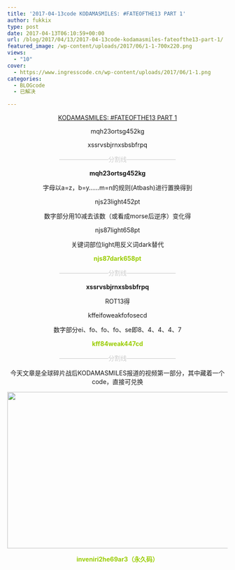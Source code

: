 ```yaml
---
title: '2017-04-13code KODAMASMILES: #FATEOFTHE13 PART 1'
author: fukkix
type: post
date: 2017-04-13T06:10:59+00:00
url: /blog/2017/04/13/2017-04-13code-kodamasmiles-fateofthe13-part-1/
featured_image: /wp-content/uploads/2017/06/1-1-700x220.png
views:
  - "10"
cover:
  - https://www.ingresscode.cn/wp-content/uploads/2017/06/1-1.png
categories:
  - BLOGcode
  - 已解决

---
```

<p style="text-align: center;">
  <a href="http://investigate.ingress.com/2017/04/13/kodamasmiles-fateofthe13-part-1/" target="_blank" rel="noopener">KODAMASMILES: #FATEOFTHE13 PART 1</a>
</p>

<p style="text-align: center;">
  mqh23ortsg452kg
</p>

<p style="text-align: center;">
  xssrvsbjrnxsbsbfrpq
</p>

<!--more-->

<p style="text-align: center;">
  <span style="color: #cccccc;">————————分割线————————</span>
</p>

<p style="text-align: center;">
  <strong>mqh23ortsg452kg</strong>
</p>

<p style="text-align: center;">
  字母以a=z，b=y……m=n的规则(Atbash)进行置换得到
</p>

<p style="text-align: center;">
  njs23light452pt
</p>

<p style="text-align: center;">
  数字部分用10减去该数（或看成morse后逆序）变化得
</p>

<p style="text-align: center;">
  njs87light658pt
</p>

<p style="text-align: center;">
  关键词部位light用反义词dark替代
</p>

<p style="text-align: center;">
  <span style="color: #99cc00;"><strong>njs87dark658pt</strong></span>
</p>

<p style="text-align: center;">
  <span style="color: #cccccc;">————————分割线————————</span>
</p>

<p style="text-align: center;">
  <strong>xssrvsbjrnxsbsbfrpq</strong>
</p>

<p style="text-align: center;">
  ROT13得
</p>

<p style="text-align: center;">
  kffeifoweakfofosecd
</p>

<p style="text-align: center;">
  数字部分ei、fo、fo、fo、se即8、4、4、4、7
</p>

<p style="text-align: center;">
  <span style="color: #99cc00;"><strong>kff84weak447cd</strong></span>
</p>

<p style="text-align: center;">
  <span style="color: #cccccc;">————————分割线————————</span>
</p>

<p style="text-align: center;">
  今天文章是全球碎片战后KODAMASMILES报道的视频第一部分，其中藏着一个code，直接可兑换
</p>

<img class="size-full wp-image-135 aligncenter" src="https://www.ingresscode.cn/wp-content/uploads/2017/06/1-5.jpg" alt="" width="588" height="358" srcset="https://www.ingresscode.cn/wp-content/uploads/2017/06/1-5.jpg 588w, https://www.ingresscode.cn/wp-content/uploads/2017/06/1-5-300x183.jpg 300w" sizes="(max-width: 588px) 100vw, 588px" />

<p style="text-align: center;">
  <span style="color: #99cc00;"><strong>inveniri2he69ar3（永久码）</strong></span>
</p>

&nbsp;

&nbsp;